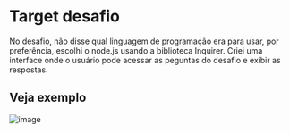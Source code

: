 ﻿# Target desafio

No desafio, não disse qual linguagem de programação era para usar, por preferência, escolhi o node.js usando a biblioteca Inquirer. Criei uma interface onde o usuário pode acessar as peguntas do desafio e exibir as respostas. 

## Veja exemplo
 
![image](https://github.com/user-attachments/assets/923c4307-6a07-4fc8-b6d0-9f6b267c71ee)
